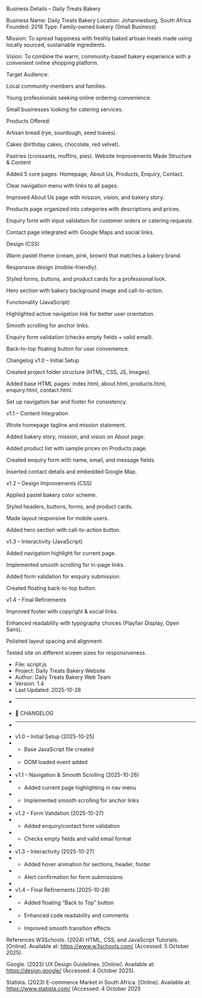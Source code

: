 Business Details – Daily Treats Bakery

Business Name: Daily Treats Bakery
Location: Johannesburg, South Africa
Founded: 2018
Type: Family-owned bakery (Small Business)

Mission:
To spread happiness with freshly baked artisan treats made using locally sourced, sustainable ingredients.

Vision:
To combine the warm, community-based bakery experience with a convenient online shopping platform.

Target Audience:

Local community members and families.

Young professionals seeking online ordering convenience.

Small businesses looking for catering services.

Products Offered:

Artisan bread (rye, sourdough, seed loaves).

Cakes (birthday cakes, chocolate, red velvet).

Pastries (croissants, muffins, pies).
 Website Improvements Made
Structure & Content

Added 5 core pages: Homepage, About Us, Products, Enquiry, Contact.

Clear navigation menu with links to all pages.

Improved About Us page with mission, vision, and bakery story.

Products page organized into categories with descriptions and prices.

Enquiry form with input validation for customer orders or catering requests.

Contact page integrated with Google Maps and social links.

Design (CSS)

Warm pastel theme (cream, pink, brown) that matches a bakery brand.

Responsive design (mobile-friendly).

Styled forms, buttons, and product cards for a professional look.

Hero section with bakery background image and call-to-action.

 Functionality (JavaScript)

Highlighted active navigation link for better user orientation.

Smooth scrolling for anchor links.

Enquiry form validation (checks empty fields + valid email).

Back-to-top floating button for user convenience.

Changelog
v1.0 – Initial Setup

Created project folder structure (HTML, CSS, JS, Images).

Added base HTML pages: index.html, about.html, products.html, enquiry.html, contact.html.

Set up navigation bar and footer for consistency.

v1.1 – Content Integration

Wrote homepage tagline and mission statement.

Added bakery story, mission, and vision on About page.

Added product list with sample prices on Products page.

Created enquiry form with name, email, and message fields.

Inserted contact details and embedded Google Map.

v1.2 – Design Improvements (CSS)

Applied pastel bakery color scheme.

Styled headers, buttons, forms, and product cards.

Made layout responsive for mobile users.

Added hero section with call-to-action button.

v1.3 – Interactivity (JavaScript)

Added navigation highlight for current page.

Implemented smooth scrolling for in-page links.

Added form validation for enquiry submission.

Created floating back-to-top button.

v1.4 – Final Refinements

Improved footer with copyright & social links.

Enhanced readability with typography choices (Playfair Display, Open Sans).

Polished layout spacing and alignment.

Tested site on different screen sizes for responsiveness.
 * File: script.js
 * Project: Daily Treats Bakery Website
 * Author: Daily Treats Bakery Web Team
 * Version: 1.4
 * Last Updated: 2025-10-28
 * ----------------------------------------------------
 * 🧁 CHANGELOG
 * ----------------------------------------------------
 * v1.0 – Initial Setup (2025-10-25)
 *   - Base JavaScript file created
 *   - DOM loaded event added
 * 
 * v1.1 – Navigation & Smooth Scrolling (2025-10-26)
 *   - Added current page highlighting in nav menu
 *   - Implemented smooth scrolling for anchor links
 * 
 * v1.2 – Form Validation (2025-10-27)
 *   - Added enquiry/contact form validation
 *   - Checks empty fields and valid email format
 * 
 * v1.3 – Interactivity (2025-10-27)
 *   - Added hover animation for sections, header, footer
 *   - Alert confirmation for form submissions
 * 
 * v1.4 – Final Refinements (2025-10-28)
 *   - Added floating “Back to Top” button
 *   - Enhanced code readability and comments
 *   - Improved smooth transition effects

References 
W3Schools. (2024) HTML, CSS, and JavaScript Tutorials. [Online]. Available at: https://www.w3schools.com/ (Accessed: 5 October 2025).

Google. (2023) UX Design Guidelines. [Online]. Available at: https://design.google/ (Accessed: 4 October 2025).

Statista. (2023) E-commerce Market in South Africa. [Online]. Available at: https://www.statista.com/ (Accessed: 4 October 2025



